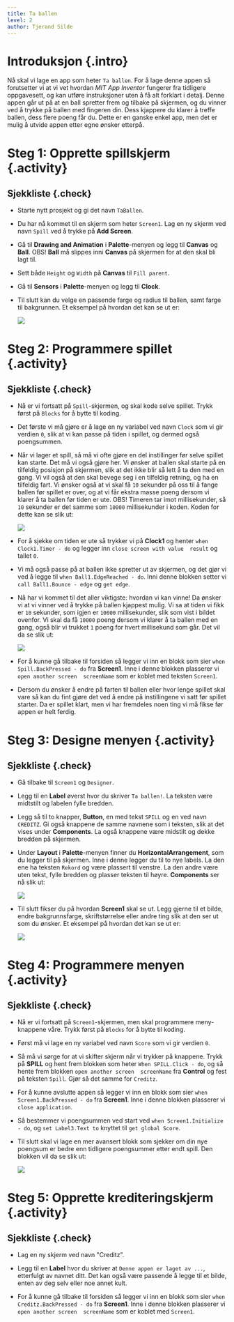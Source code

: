 ```yaml
---
title: Ta ballen
level: 2
author: Tjerand Silde
---
```


# Introduksjon {.intro}
Nå skal vi lage en app som heter `Ta ballen`. For å lage denne appen så forutsetter vi at vi vet hvordan 
*MIT App Inventor* fungerer fra tidligere oppgavesett, og kan utføre instruksjoner uten å få alt forklart i detalj. 
Denne appen går ut på at en ball spretter frem og tilbake på skjermen, og du vinner ved å trykke på ballen 
med fingeren din. Dess kjappere du klarer å treffe ballen, dess flere poeng får du. Dette er en ganske enkel 
app, men det er mulig å utvide appen etter egne ønsker etterpå.

# Steg 1: Opprette spillskjerm {.activity}

## Sjekkliste {.check}

+ Starte nytt prosjekt og gi det navn `TaBallen`. 

+ Du har nå kommet til en skjerm som heter `Screen1`. Lag en ny skjerm ved navn `Spill` ved å 
  trykke på **Add Screen**. 

+ Gå til **Drawing and Animation** i **Palette**-menyen og legg til **Canvas** og **Ball**. 
  OBS! **Ball** må slippes inni **Canvas** på skjermen for at den skal bli lagt til.

+ Sett både `Height` og `Width` på **Canvas** til `Fill parent`.

+ Gå til **Sensors** i **Palette**-menyen og legg til **Clock**.

+ Til slutt kan du velge en passende farge og radius til ballen, samt farge til bakgrunnen. 
  Et eksempel på hvordan det kan se ut er:

  ![](spill.png)

# Steg 2: Programmere spillet {.activity}

## Sjekkliste {.check}

+ Nå er vi fortsatt på `Spill`-skjermen, og skal kode selve spillet. Trykk først på `Blocks` for å bytte 
  til koding.

+ Det første vi må gjøre er å lage en ny variabel ved navn `Clock` som vi gir verdien `0`, 
  slik at vi kan passe på tiden i spillet, og dermed også poengsummen.

+ Når vi lager et spill, så må vi ofte gjøre en del instillinger før selve spillet kan starte. Det må vi 
  også gjøre her. Vi ønsker at ballen skal starte på en tilfeldig posisjon på skjermen, slik at det ikke
  blir så lett å ta den med en gang. Vi vil også at den skal bevege seg i en tilfeldig retning, og ha 
  en tilfeldig fart. Vi ønsker også at vi skal få `10` sekunder på oss til å fange ballen før spillet er over, 
  og at vi får ekstra masse poeng dersom vi klarer å ta ballen før tiden er ute. OBS! Timeren tar imot 
  millisekunder, så `10` sekunder er det samme som `10000` millisekunder i koden. Koden for dette kan se slik ut:
  
  ![](init.png)

+ For å sjekke om tiden er ute så trykker vi på **Clock1** og henter `when Clock1.Timer - do` og legger inn
  `close screen with value  result` og tallet `0`.

+ Vi må også passe på at ballen ikke spretter ut av skjermen, og det gjør vi ved å legge til 
  `when Ball1.EdgeReached - do`. Inni denne blokken setter vi `call Ball1.Bounce - edge` og `get edge`.
  
+ Nå har vi kommet til det aller viktigste: hvordan vi kan vinne! Da ønsker vi at vi vinner ved å trykke på 
  ballen kjappest mulig. Vi sa at tiden vi fikk er `10` sekunder, som igjen er `10000` millisekunder, slik som
  vist i bildet ovenfor. Vi skal da få `10000` poeng dersom vi klarer å ta ballen med en gang, også blir vi
  trukket `1` poeng for hvert millisekund som går. Det vil da se slik ut:
  
  ![](victory.png)
  
+ For å kunne gå tilbake til forsiden så legger vi inn en blokk som sier `when Spill.BackPressed - do` 
  fra **Screen1**. Inne i denne blokken plasserer vi `open another screen  screenName` som er koblet 
  med teksten `Screen1`.
  
+ Dersom du ønsker å endre på farten til ballen eller hvor lenge spillet skal vare så kan du fint 
  gjøre det ved å endre på instillingene vi satt før spillet starter. Da er spillet klart, men vi
  har fremdeles noen ting vi må fikse før appen er helt ferdig.

# Steg 3: Designe menyen {.activity}

## Sjekkliste {.check}

+ Gå tilbake til `Screen1` og `Designer`.

+ Legg til en **Label** øverst hvor du skriver `Ta ballen!`. La teksten være midtstilt og labelen fylle bredden.

+ Legg så til to knapper, **Button**, en med tekst `SPILL` og en ved navn `CREDITZ`. Gi også knappene de samme
  navnene som i teksten, slik at det vises under **Components**. La også knappene være midstilt og dekke 
  bredden på skjermen.

+ Under **Layout** i **Palette**-menyen finner du **HorizontalArrangement**, som du legger til på skjermen. 
  Inne i denne legger du til to nye labels. La den ene ha teksten `Rekord` og være plassert til venstre.
  La den andre være uten tekst, fylle bredden og plasser teksten til høyre. **Components** ser nå slik ut:
  
  ![](components.png)

+ Til slutt fikser du på hvordan **Screen1** skal se ut. Legg gjerne til et bilde, endre bakgrunnsfarge, 
  skriftstørrelse eller andre ting slik at den ser ut som du ønsker. Et eksempel på hvordan det kan se ut er:
  
  ![](screen.png)

# Steg 4: Programmere menyen {.activity}

## Sjekkliste {.check}

+ Nå er vi fortsatt på `Screen1`-skjermen, men skal programmere meny-knappene våre. Trykk først på `Blocks` 
  for å bytte til koding.

+ Først må vi lage en ny variabel ved navn `Score` som vi gir verdien `0`.

+ Så må vi sørge for at vi skifter skjerm når vi trykker på knappene. Trykk på **SPILL** og hent frem blokken som 
  heter `When SPILL.Click - do`, og så hente frem blokken `open another screen  screenName` fra **Control** og 
  fest på teksten `Spill`. Gjør så det samme for `Creditz`.
  
+ For å kunne avslutte appen så legger vi inn en blokk som sier `when Screen1.BackPressed - do` fra **Screen1**. 
  Inne i denne blokken plasserer vi `close application`.

+ Så bestemmer vi poengsummen ved start ved `when Screen1.Initialize - do`, og `set Label3.Text to` knyttet
  til `get global Score`.

+ Til slutt skal vi lage en mer avansert blokk som sjekker om din nye poengsum er bedre enn tidligere poengsummer
  etter endt spill. Den blokken vil da se slik ut:
  
  ![](result.png)  

# Steg 5: Opprette krediteringskjerm {.activity}

## Sjekkliste {.check}

+ Lag en ny skjerm ved navn "Creditz". 

+ Legg til en **Label** hvor du skriver at `Denne appen er laget av ...`, etterfulgt av navnet ditt. 
  Det kan også være passende å legge til et bilde, enten av deg selv eller noe annet kult.
 
+ For å kunne gå tilbake til forsiden så legger vi inn en blokk som sier `when Creditz.BackPressed - do` 
  fra **Screen1**. Inne i denne blokken plasserer vi `open another screen  screenName` som er koblet 
  med `Screen1`.
